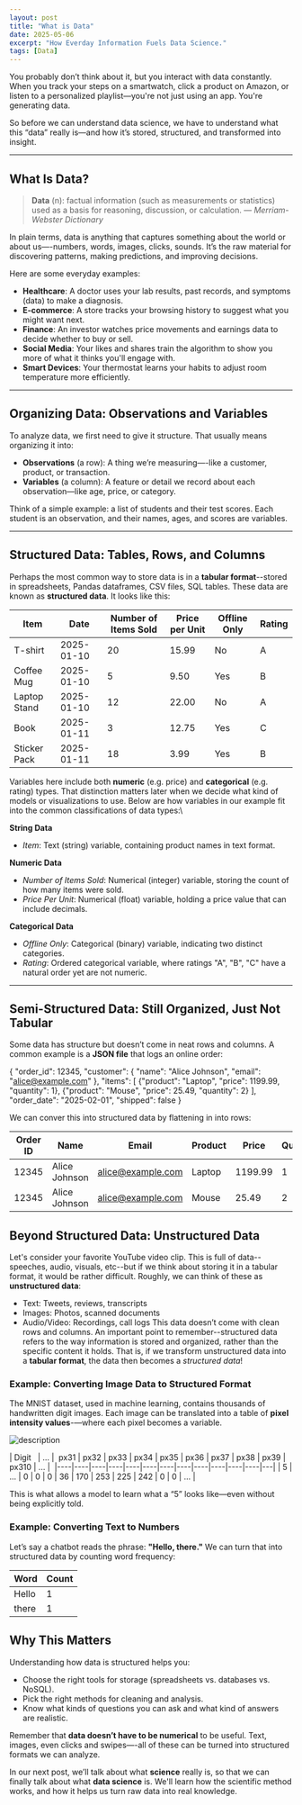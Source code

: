 ```yaml
---
layout: post
title: "What is Data"
date: 2025-05-06
excerpt: "How Everday Information Fuels Data Science."
tags: [Data]
---
```


You probably don’t think about it, but you interact with data constantly. When you track your steps on a smartwatch, click a product on Amazon, or listen to a personalized playlist—you're not just using an app. You're generating data.

So before we can understand data science, we have to understand what this “data” really is—and how it’s stored, structured, and transformed into insight.

---

## What Is Data?

> **Data** (n): factual information (such as measurements or statistics) used as a basis for reasoning, discussion, or calculation. — *Merriam-Webster Dictionary*

In plain terms, data is anything that captures something about the world or about us—-numbers, words, images, clicks, sounds. It’s the raw material for discovering patterns, making predictions, and improving decisions.

Here are some everyday examples:

- **Healthcare**: A doctor uses your lab results, past records, and symptoms (data) to make a diagnosis.
- **E-commerce**: A store tracks your browsing history to suggest what you might want next.
- **Finance**: An investor watches price movements and earnings data to decide whether to buy or sell.
- **Social Media**: Your likes and shares train the algorithm to show you more of what it thinks you'll engage with.
- **Smart Devices**: Your thermostat learns your habits to adjust room temperature more efficiently.

---

## Organizing Data: Observations and Variables

To analyze data, we first need to give it structure. That usually means organizing it into:

- **Observations** (a row): A thing we’re measuring—-like a customer, product, or transaction.
- **Variables** (a column): A feature or detail we record about each observation—like age, price, or category.

Think of a simple example: a list of students and their test scores. Each student is an observation, and their names, ages, and scores are variables.

---

## Structured Data: Tables, Rows, and Columns

Perhaps the most common way to store data is in a **tabular format**--stored in spreadsheets, Pandas dataframes, CSV files, SQL tables. These data are known as **structured data**. It looks like this:

| Item         | Date       | Number of Items Sold | Price per Unit | Offline Only | Rating |
| ------------ | ---------- | -------------------- | -------------- | ------------ | ------ |
| T-shirt      | 2025-01-10 | 20                   | 15.99          | No           | A      |
| Coffee Mug   | 2025-01-10 | 5                    | 9.50           | Yes          | B      |
| Laptop Stand | 2025-01-10 | 12                   | 22.00          | No           | A      |
| Book         | 2025-01-11 | 3                    | 12.75          | Yes          | C      |
| Sticker Pack | 2025-01-11 | 18                   | 3.99           | Yes          | B      |

Variables here include both **numeric** (e.g. price) and **categorical** (e.g. rating) types. That distinction matters later when we decide what kind of models or visualizations to use. Below are how variables in our example fit into the common classifications of data types:\

**String Data**
- *Item*: Text (string) variable, containing product names in text format.

**Numeric Data**
- *Number of Items Sold*: Numerical (integer) variable, storing the count of how many items were sold.
- *Price Per Unit*: Numerical (float) variable, holding a price value that can include decimals.

**Categorical Data**
- *Offline Only*: Categorical (binary) variable, indicating two distinct categories.
- *Rating*: Ordered categorical variable, where ratings "A", "B", "C" have a natural order yet are not numeric.

---


## Semi-Structured Data: Still Organized, Just Not Tabular

Some data has structure but doesn’t come in neat rows and columns. A common example is a **JSON file** that logs an online order:



{
  "order_id": 12345,
  "customer": {
    "name": "Alice Johnson",
    "email": "alice@example.com"
  },
  "items": [
    {"product": "Laptop", "price": 1199.99, "quantity": 1},
    {"product": "Mouse", "price": 25.49, "quantity": 2}
  ],
  "order_date": "2025-02-01",
  "shipped": false
}


<!-- ```
{
  "order_id": 12345,
  "customer": {
    "name": "Alice Johnson",
    "email": "alice@example.com"
  },
  "items": [
    {"product": "Laptop", "price": 1199.99, "quantity": 1},
    {"product": "Mouse", "price": 25.49, "quantity": 2}
  ],
  "order_date": "2025-02-01",
  "shipped": false
}
``` -->

<!-- THIS IS NECESSARY -->


We can conver this into structured data by flattening in into rows:

| Order ID | Name | Email | Product | Price | Quantity | Date | Shipped | 
|---|---|---|---|---|---|---|---|
| 12345 | Alice Johnson | alice@example.com | Laptop | 1199.99 | 1 | 2025-02-01 | No |
| 12345 | Alice Johnson | alice@example.com | Mouse | 25.49 | 2 | 2025-02-01 | No |


## Beyond Structured Data: Unstructured Data

Let's consider your favorite YouTube video clip. This is full of data--speeches, audio, visuals, etc--but if we think about storing it in a tabular format, it would be rather difficult. Roughly, we can think of these as **unstructured data**:
- Text: Tweets, reviews, transcripts
- Images: Photos, scanned documents
- Audio/Video: Recordings, call logs
This data doesn’t come with clean rows and columns. An important point to remember--structured data refers to the way information is stored and organized, rather than the specific content it holds. That is, if we transform unstructured data into a **tabular format**,  the data then becomes a *structured data*!

### Example: Converting Image Data to Structured Format
The MNIST dataset, used in machine learning, contains thousands of handwritten digit images. Each image can be translated into a table of **pixel intensity values**-—where each pixel becomes a variable.

<!-- ![MNIST DATA](/assets/blog/ARTWORK/mnist_digit_visualization.jpeg) -->
<img src="/assets/blog/ARTWORK/mnist_digit_visualization.jpeg" alt="description" class="blog-inline-img">


| Digit   | ... |  px31 | px32  | px33  | px34  | px35  | px36  | px37  | px38  | px39  | px310 | ... | 
|----|----|----|----|----|----|----|----|----|----|----|----|---|
| 5  | ... | 0  | 0  | 0  | 36 | 170 | 253 | 225 | 242 | 0  | 0 | ... |


This is what allows a model to learn what a “5” looks like—even without being explicitly told.

### Example: Converting Text to Numbers
Let’s say a chatbot reads the phrase:
**"Hello, there."**
We can turn that into structured data by counting word frequency:

| Word | Count |
|---|---|
| Hello | 1 |
| there | 1 |

## Why This Matters

Understanding how data is structured helps you:

- Choose the right tools for storage (spreadsheets vs. databases vs. NoSQL).
- Pick the right methods for cleaning and analysis.
- Know what kinds of questions you can ask and what kind of answers are realistic.

Remember that **data doesn’t have to be numerical** to be useful. Text, images, even clicks and swipes—-all of these can be turned into structured formats we can analyze.

In our next post, we’ll talk about what **science** really is, so that we can finally talk about what **data science** is. We'll learn how the scientific method works, and how it helps us turn raw data into real knowledge.

